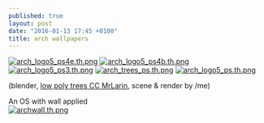 ```yaml
---
published: true
layout: post
date: "2016-01-13 17:45 +0100"
title: arch wallpapers
---
```



[![arch_logo5_ps4e.th.png](https://cdn.scrot.moe/images/2016/01/13/arch_logo5_ps4e.th.png)](https://cdn.scrot.moe/images/2016/01/13/arch_logo5_ps4e.png) 
[![arch_logo5_ps4b.th.png](https://cdn.scrot.moe/images/2016/01/13/arch_logo5_ps4b.th.png)](https://cdn.scrot.moe/images/2016/01/13/arch_logo5_ps4b.png)
[![arch_logo5_ps3.th.png](https://cdn.scrot.moe/images/2016/01/13/arch_logo5_ps3.th.png)](https://cdn.scrot.moe/images/2016/01/13/arch_logo5_ps3.png)
[![arch_trees_ps.th.png](https://cdn.scrot.moe/images/2016/02/03/arch_trees_ps.th.png)](https://cdn.scrot.moe/images/2016/02/03/arch_trees_ps.png)
[![arch_logo5_ps.th.png](https://cdn.scrot.moe/images/2016/01/13/arch_logo5_ps.th.png)](https://cdn.scrot.moe/images/2016/01/13/arch_logo5_ps.png)


(blender, <a href="http://www.blendswap.com/blends/view/77271">low poly trees CC MrLarin</a>, scene & render by /me)

An OS with wall applied  
[![archwall.th.png](https://cdn.scrot.moe/images/2016/01/17/archwall.th.png)](https://cdn.scrot.moe/images/2016/01/17/archwall.png)
